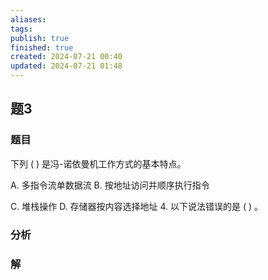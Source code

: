 ```yaml
---
aliases: 
tags: 
publish: true
finished: true
created: 2024-07-21 00:40
updated: 2024-07-21 01:48
---
```

## 题3
### 题目
下列 ( ) 是冯-诺依曼机工作方式的基本特点。

A. 多指令流单数据流 B. 按地址访问并顺序执行指令

C. 堆栈操作 D. 存储器按内容选择地址 4. 以下说法错误的是 ( ) 。
### 分析

### 解
